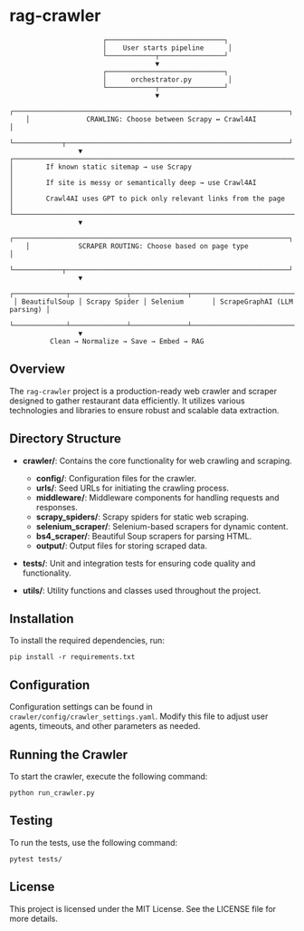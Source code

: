# rag-crawler

                           ┌─────────────────────────────┐
                           │    User starts pipeline      │
                           └────────────┬────────────────┘
                                        ▼
                           ┌─────────────────────────────┐
                           │      orchestrator.py         │
                           └────────────┬────────────────┘
                                        ▼
        ┌────────────────────────────────────────────────────────────────────┐
        │              CRAWLING: Choose between Scrapy ↔ Crawl4AI            │
        └────────────┬───────────────────────────────────────────────────────┘
                     ▼
    ┌──────────────────────────────────────────────────────────────────────────────┐
    │        If known static sitemap → use Scrapy                                 │
    │        If site is messy or semantically deep → use Crawl4AI                 │
    │        Crawl4AI uses GPT to pick only relevant links from the page          │
    └──────────────────────────────────────────────────────────────────────────────┘
                     ▼
        ┌────────────────────────────────────────────────────────────────────┐
        │            SCRAPER ROUTING: Choose based on page type              │
        └────────────┬───────────────────────────────────────────────────────┘
                     ▼
     ┌─────────────┬──────────────┬──────────────┬────────────────────────────┐
     │ BeautifulSoup │ Scrapy Spider │ Selenium       │ ScrapeGraphAI (LLM parsing) │
     └─────────────┴──────────────┴──────────────┴────────────────────────────┘
                     ▼
              Clean → Normalize → Save → Embed → RAG




## Overview
The `rag-crawler` project is a production-ready web crawler and scraper designed to gather restaurant data efficiently. It utilizes various technologies and libraries to ensure robust and scalable data extraction.

## Directory Structure
- **crawler/**: Contains the core functionality for web crawling and scraping.
  - **config/**: Configuration files for the crawler.
  - **urls/**: Seed URLs for initiating the crawling process.
  - **middleware/**: Middleware components for handling requests and responses.
  - **scrapy_spiders/**: Scrapy spiders for static web scraping.
  - **selenium_scraper/**: Selenium-based scrapers for dynamic content.
  - **bs4_scraper/**: Beautiful Soup scrapers for parsing HTML.
  - **output/**: Output files for storing scraped data.

- **tests/**: Unit and integration tests for ensuring code quality and functionality.

- **utils/**: Utility functions and classes used throughout the project.

## Installation
To install the required dependencies, run:

```
pip install -r requirements.txt
```

## Configuration
Configuration settings can be found in `crawler/config/crawler_settings.yaml`. Modify this file to adjust user agents, timeouts, and other parameters as needed.

## Running the Crawler
To start the crawler, execute the following command:

```
python run_crawler.py
```

## Testing
To run the tests, use the following command:

```
pytest tests/
```

## License
This project is licensed under the MIT License. See the LICENSE file for more details.